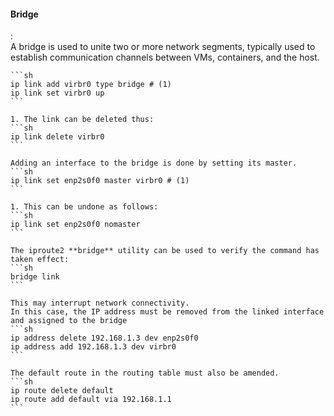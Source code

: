 #### Bridge
:   
    A bridge is used to unite two or more network segments, typically used to establish communication channels between VMs, containers, and the host.

    ```sh
    ip link add virbr0 type bridge # (1)
    ip link set virbr0 up
    ```

    1. The link can be deleted thus:
    ```sh
    ip link delete virbr0
    ```

    Adding an interface to the bridge is done by setting its master.
    ```sh
    ip link set enp2s0f0 master virbr0 # (1)
    ```

    1. This can be undone as follows:
    ```sh
    ip link set enp2s0f0 nomaster
    ```

    The iproute2 **bridge** utility can be used to verify the command has taken effect:
    ```sh
    bridge link
    ```

    This may interrupt network connectivity.
    In this case, the IP address must be removed from the linked interface and assigned to the bridge
    ```sh
    ip address delete 192.168.1.3 dev enp2s0f0
    ip address add 192.168.1.3 dev virbr0
    ```

    The default route in the routing table must also be amended.
    ```sh
    ip route delete default
    ip route add default via 192.168.1.1
    ```


